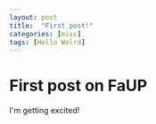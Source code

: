 ```yaml
---
layout: post
title:  "First post!"
categories: [misc]
tags: [Hello Wolrd]
---
```


# First post on FaUP

I'm getting excited!